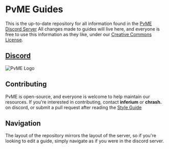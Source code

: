 # PvME Guides
This is the up-to-date repository for all information found in the [PvME Discord Server](https://discord.gg/pvme)
All changes made to guides will live here, and everyone is free to use this information as they like, under our [Creative Commons License](LICENSE).

## __[Discord](https://discord.gg/pvme)__
![PvME Logo](https://img.pvme.io/images/NYqV8et.png)

## __Contributing__
PvME is open-source, and everyone is welcome to help maintain our resources. If you're interested in contributing, contact **inferium** or **chrash.** on discord, or submit a pull request after reading the [Style Guide](/guide-writing/style-guide.txt)

## __Navigation__
The layout of the repository mirrors the layout of the server, so if you're looking to edit a guide, simply navigate as if you were in the discord server.
